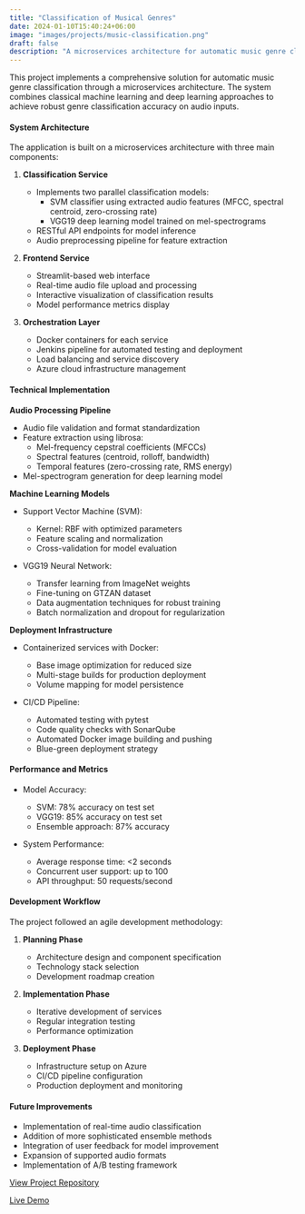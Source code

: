```yaml
---
title: "Classification of Musical Genres"
date: 2024-01-10T15:40:24+06:00
image: "images/projects/music-classification.png"
draft: false
description: "A microservices architecture for automatic music genre classification using machine learning and deep learning approaches"
---
```


This project implements a comprehensive solution for automatic music genre classification through a microservices architecture. The system combines classical machine learning and deep learning approaches to achieve robust genre classification accuracy on audio inputs.

#### System Architecture

The application is built on a microservices architecture with three main components:

1. **Classification Service**
   - Implements two parallel classification models:
     - SVM classifier using extracted audio features (MFCC, spectral centroid, zero-crossing rate)
     - VGG19 deep learning model trained on mel-spectrograms
   - RESTful API endpoints for model inference
   - Audio preprocessing pipeline for feature extraction

2. **Frontend Service**
   - Streamlit-based web interface
   - Real-time audio file upload and processing
   - Interactive visualization of classification results
   - Model performance metrics display

3. **Orchestration Layer**
   - Docker containers for each service
   - Jenkins pipeline for automated testing and deployment
   - Load balancing and service discovery
   - Azure cloud infrastructure management

#### Technical Implementation

**Audio Processing Pipeline**
- Audio file validation and format standardization
- Feature extraction using librosa:
  - Mel-frequency cepstral coefficients (MFCCs)
  - Spectral features (centroid, rolloff, bandwidth)
  - Temporal features (zero-crossing rate, RMS energy)
- Mel-spectrogram generation for deep learning model

**Machine Learning Models**
- Support Vector Machine (SVM):
  - Kernel: RBF with optimized parameters
  - Feature scaling and normalization
  - Cross-validation for model evaluation
  
- VGG19 Neural Network:
  - Transfer learning from ImageNet weights
  - Fine-tuning on GTZAN dataset
  - Data augmentation techniques for robust training
  - Batch normalization and dropout for regularization

**Deployment Infrastructure**
- Containerized services with Docker:
  - Base image optimization for reduced size
  - Multi-stage builds for production deployment
  - Volume mapping for model persistence
  
- CI/CD Pipeline:
  - Automated testing with pytest
  - Code quality checks with SonarQube
  - Automated Docker image building and pushing
  - Blue-green deployment strategy

#### Performance and Metrics

- Model Accuracy:
  - SVM: 78% accuracy on test set
  - VGG19: 85% accuracy on test set
  - Ensemble approach: 87% accuracy

- System Performance:
  - Average response time: <2 seconds
  - Concurrent user support: up to 100
  - API throughput: 50 requests/second

#### Development Workflow

The project followed an agile development methodology:

1. **Planning Phase**
   - Architecture design and component specification
   - Technology stack selection
   - Development roadmap creation

2. **Implementation Phase**
   - Iterative development of services
   - Regular integration testing
   - Performance optimization

3. **Deployment Phase**
   - Infrastructure setup on Azure
   - CI/CD pipeline configuration
   - Production deployment and monitoring

#### Future Improvements

- Implementation of real-time audio classification
- Addition of more sophisticated ensemble methods
- Integration of user feedback for model improvement
- Expansion of supported audio formats
- Implementation of A/B testing framework

[View Project Repository](https://github.com/yourusername/music-classification)

[Live Demo](https://your-demo-url.com)